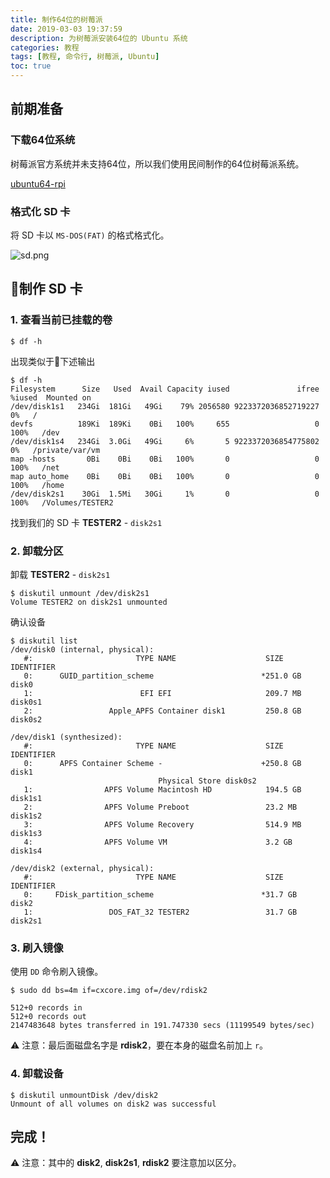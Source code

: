 ```yaml
---
title: 制作64位的树莓派
date: 2019-03-03 19:37:59
description: 为树莓派安装64位的 Ubuntu 系统
categories: 教程
tags: [教程, 命令行, 树莓派, Ubuntu]
toc: true
---
```


## 前期准备

### 下载64位系统

树莓派官方系统并未支持64位，所以我们使用民间制作的64位树莓派系统。

[ubuntu64-rpi](https://github.com/chainsx/ubuntu64-rpi)

### 格式化 SD 卡

将 SD 卡以 `MS-DOS(FAT)` 的格式格式化。

![sd.png](https://s2.ax1x.com/2019/03/03/kLT2Wt.png)

## 制作 SD 卡

### 1. 查看当前已挂载的卷

```shell
$ df -h
```

出现类似于下述输出

```shell
$ df -h
Filesystem      Size   Used  Avail Capacity iused               ifree %iused  Mounted on
/dev/disk1s1   234Gi  181Gi   49Gi    79% 2056580 9223372036852719227    0%   /
devfs          189Ki  189Ki    0Bi   100%     655                   0  100%   /dev
/dev/disk1s4   234Gi  3.0Gi   49Gi     6%       5 9223372036854775802    0%   /private/var/vm
map -hosts       0Bi    0Bi    0Bi   100%       0                   0  100%   /net
map auto_home    0Bi    0Bi    0Bi   100%       0                   0  100%   /home
/dev/disk2s1    30Gi  1.5Mi   30Gi     1%       0                   0  100%   /Volumes/TESTER2
```

找到我们的 SD 卡 **TESTER2** - `disk2s1`

### 2. 卸载分区

卸载 **TESTER2** - `disk2s1`

```shell
$ diskutil unmount /dev/disk2s1 
Volume TESTER2 on disk2s1 unmounted
```

确认设备

```shell
$ diskutil list
/dev/disk0 (internal, physical):
   #:                       TYPE NAME                    SIZE       IDENTIFIER
   0:      GUID_partition_scheme                        *251.0 GB   disk0
   1:                        EFI EFI                     209.7 MB   disk0s1
   2:                 Apple_APFS Container disk1         250.8 GB   disk0s2

/dev/disk1 (synthesized):
   #:                       TYPE NAME                    SIZE       IDENTIFIER
   0:      APFS Container Scheme -                      +250.8 GB   disk1
                                 Physical Store disk0s2
   1:                APFS Volume Macintosh HD            194.5 GB   disk1s1
   2:                APFS Volume Preboot                 23.2 MB    disk1s2
   3:                APFS Volume Recovery                514.9 MB   disk1s3
   4:                APFS Volume VM                      3.2 GB     disk1s4

/dev/disk2 (external, physical):
   #:                       TYPE NAME                    SIZE       IDENTIFIER
   0:     FDisk_partition_scheme                        *31.7 GB    disk2
   1:                 DOS_FAT_32 TESTER2                 31.7 GB    disk2s1
```

### 3. 刷入镜像

使用 `DD` 命令刷入镜像。

```shell
$ sudo dd bs=4m if=cxcore.img of=/dev/rdisk2

512+0 records in
512+0 records out
2147483648 bytes transferred in 191.747330 secs (11199549 bytes/sec)
```

⚠️ 注意：最后面磁盘名字是 **rdisk2**，要在本身的磁盘名前加上 `r`。

### 4. 卸载设备

```shell
$ diskutil unmountDisk /dev/disk2
Unmount of all volumes on disk2 was successful
```

## 完成！

⚠️ 注意：其中的 **disk2**, **disk2s1**, **rdisk2** 要注意加以区分。